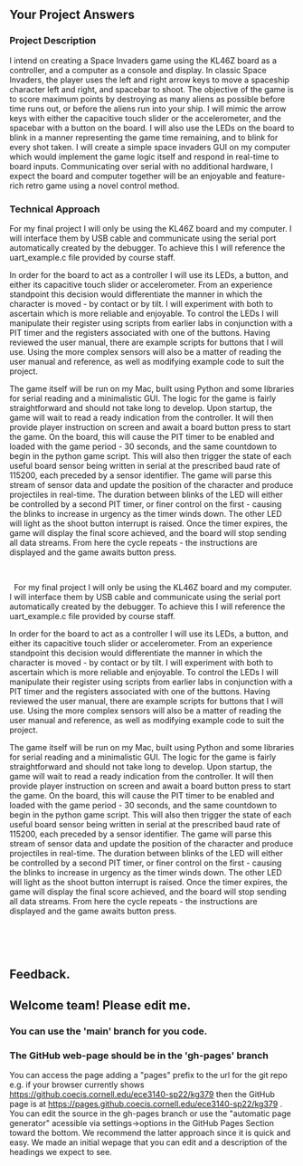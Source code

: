## Your Project Answers

### Project Description

I intend on creating a Space Invaders game using the KL46Z board as a controller, and a computer as a console and display. In classic Space Invaders, the player uses the left and right arrow keys to move a spaceship character left and right, and spacebar to shoot. The objective of the game is to score maximum points by destroying as many aliens as possible before time runs out, or before the aliens run into your ship. I will mimic the arrow keys with either the capacitive touch slider or the accelerometer, and the spacebar with a button on the board. I will also use the LEDs on the board to blink in a manner representing the game time remaining, and to blink for every shot taken. I will create a simple space invaders GUI on my computer which would implement the game logic itself and respond in real-time to board inputs. Communicating over serial with no additional hardware, I expect the board and computer together will be an enjoyable and feature-rich retro game using a novel control method. 
### Technical Approach

For my final project I will only be using the KL46Z board and my computer. I will interface them by USB cable and communicate using the serial port automatically created by the debugger. To achieve this I will reference the uart_example.c file provided by course staff.

In order for the board to act as a controller I will use its LEDs, a button, and either its capacitive touch slider or accelerometer. From an experience standpoint this decision would differentiate the manner in which the character is moved - by contact or by tilt. I will experiment with both to ascertain which is more reliable and enjoyable. To control the LEDs I will manipulate their register using scripts from earlier labs in conjunction with a PIT timer and the registers associated with one of the buttons. Having reviewed the user manual, there are example scripts for buttons that I will use. Using the more complex sensors will also be a matter of reading the user manual and reference, as well as modifying example code to suit the project. 

The game itself will be run on my Mac, built using Python and some libraries for serial reading and a minimalistic GUI. The logic for the game is fairly straightforward and should not take long to develop. Upon startup, the game will wait to read a ready indication from the controller. It will then provide player instruction on screen and await a board button press to start the game. On the board, this will cause the PIT timer to be enabled and loaded with the game period - 30 seconds, and the same countdown to begin in the python game script. This will also then trigger the state of each useful board sensor being written in serial at the prescribed baud rate of 115200, each preceded by a sensor identifier. The game will parse this stream of sensor data and update the position of the character and produce projectiles in real-time. The duration between blinks of the LED will either be controlled by a second PIT timer, or finer control on the first - causing the blinks to increase in urgency as the timer winds down. The other LED will light as the shoot button interrupt is raised. Once the timer expires, the game will display the final score achieved, and the board will stop sending all data streams. From here the cycle repeats - the instructions are displayed and the game awaits button press. 

 

 
For my final project I will only be using the KL46Z board and my computer. I will interface them by USB cable and communicate using the serial port automatically created by the debugger. To achieve this I will reference the uart_example.c file provided by course staff.

In order for the board to act as a controller I will use its LEDs, a button, and either its capacitive touch slider or accelerometer. From an experience standpoint this decision would differentiate the manner in which the character is moved - by contact or by tilt. I will experiment with both to ascertain which is more reliable and enjoyable. To control the LEDs I will manipulate their register using scripts from earlier labs in conjunction with a PIT timer and the registers associated with one of the buttons. Having reviewed the user manual, there are example scripts for buttons that I will use. Using the more complex sensors will also be a matter of reading the user manual and reference, as well as modifying example code to suit the project. 

The game itself will be run on my Mac, built using Python and some libraries for serial reading and a minimalistic GUI. The logic for the game is fairly straightforward and should not take long to develop. Upon startup, the game will wait to read a ready indication from the controller. It will then provide player instruction on screen and await a board button press to start the game. On the board, this will cause the PIT timer to be enabled and loaded with the game period - 30 seconds, and the same countdown to begin in the python game script. This will also then trigger the state of each useful board sensor being written in serial at the prescribed baud rate of 115200, each preceded by a sensor identifier. The game will parse this stream of sensor data and update the position of the character and produce projectiles in real-time. The duration between blinks of the LED will either be controlled by a second PIT timer, or finer control on the first - causing the blinks to increase in urgency as the timer winds down. The other LED will light as the shoot button interrupt is raised. Once the timer expires, the game will display the final score achieved, and the board will stop sending all data streams. From here the cycle repeats - the instructions are displayed and the game awaits button press. 

 

 

## Feedback.

## Welcome team! Please edit me.
### You can use the 'main' branch for you code.
### The GitHub web-page should be in the 'gh-pages' branch
You can access the page adding a "pages" prefix to the url for the git repo e.g. if your browser currently shows https://github.coecis.cornell.edu/ece3140-sp22/kg379 then the GitHub page is at https://pages.github.coecis.cornell.edu/ece3140-sp22/kg379 . You can edit the source in the gh-pages branch or use the "automatic page generator" acessible via settings->options in the GitHub Pages Section toward the bottom. We recommend the latter approach since it is quick and easy. We made an initial wepage that you can edit and a description of the headings we expect to see.